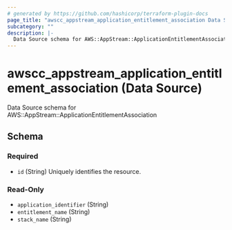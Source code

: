 ```yaml
---
# generated by https://github.com/hashicorp/terraform-plugin-docs
page_title: "awscc_appstream_application_entitlement_association Data Source - terraform-provider-awscc"
subcategory: ""
description: |-
  Data Source schema for AWS::AppStream::ApplicationEntitlementAssociation
---
```


# awscc_appstream_application_entitlement_association (Data Source)

Data Source schema for AWS::AppStream::ApplicationEntitlementAssociation



<!-- schema generated by tfplugindocs -->
## Schema

### Required

- `id` (String) Uniquely identifies the resource.

### Read-Only

- `application_identifier` (String)
- `entitlement_name` (String)
- `stack_name` (String)


